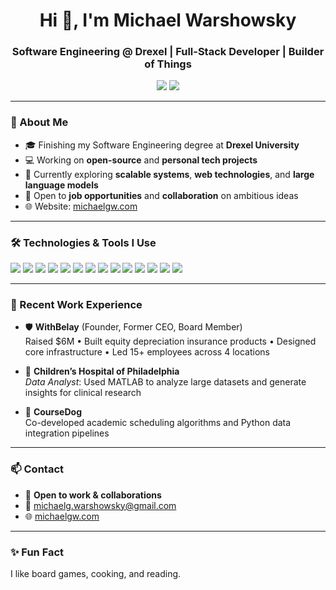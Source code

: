 <h1 align="center">Hi 👋, I'm Michael Warshowsky</h1>
<h3 align="center">Software Engineering @ Drexel | Full-Stack Developer | Builder of Things</h3>

<p align="center">
  <a href="https://michaelgw.com" target="_blank"><img src="https://img.shields.io/badge/Portfolio-michaelgw.com-blue?style=flat&logo=google-chrome" /></a>
  <a href="mailto:michaelg.warshowsky@gmail.com"><img src="https://img.shields.io/badge/Email-michaelg.warshowsky@gmail.com-red?style=flat&logo=gmail" /></a>
</p>

---

### 🧠 About Me

- 🎓 Finishing my Software Engineering degree at **Drexel University**
- 💻 Working on **open-source** and **personal tech projects**
- 🌱 Currently exploring **scalable systems**, **web technologies**, and **large language models**
- 🤝 Open to **job opportunities** and **collaboration** on ambitious ideas
- 🌐 Website: [michaelgw.com](https://michaelgw.com)

---

### 🛠️ Technologies & Tools I Use

<p align="left">
  <img src="https://img.shields.io/badge/-Python-3776AB?style=flat&logo=python&logoColor=white" />
  <img src="https://img.shields.io/badge/-Java-007396?style=flat&logo=java&logoColor=white" />
  <img src="https://img.shields.io/badge/-C-00599C?style=flat&logo=c&logoColor=white" />
  <img src="https://img.shields.io/badge/-SQL-4479A1?style=flat&logo=mysql&logoColor=white" />
  <img src="https://img.shields.io/badge/-PostgreSQL-4169E1?style=flat&logo=postgresql&logoColor=white" />
  <img src="https://img.shields.io/badge/-React-61DAFB?style=flat&logo=react&logoColor=black" />
  <img src="https://img.shields.io/badge/-Express.js-000000?style=flat&logo=express&logoColor=white" />
  <img src="https://img.shields.io/badge/-HTML5-E34F26?style=flat&logo=html5&logoColor=white" />
  <img src="https://img.shields.io/badge/-Git-F05032?style=flat&logo=git&logoColor=white" />
  <img src="https://img.shields.io/badge/-GitHub-181717?style=flat&logo=github&logoColor=white" />
  <img src="https://img.shields.io/badge/-NPM-CB3837?style=flat&logo=npm&logoColor=white" />
  <img src="https://img.shields.io/badge/-Postman-FF6C37?style=flat&logo=postman&logoColor=white" />
  <img src="https://img.shields.io/badge/-AWS-232F3E?style=flat&logo=amazon-aws&logoColor=white" />
  <img src="https://img.shields.io/badge/-Linux-FCC624?style=flat&logo=linux&logoColor=black" />
</p>

---

### 💼 Recent Work Experience

- 🛡️ **WithBelay** (Founder, Former CEO, Board Member)  
  Raised $6M • Built equity depreciation insurance products • Designed core infrastructure • Led 15+ employees across 4 locations

- 🧠 **Children’s Hospital of Philadelphia**  
  *Data Analyst*: Used MATLAB to analyze large datasets and generate insights for clinical research

- 📘 **CourseDog**  
  Co-developed academic scheduling algorithms and Python data integration pipelines

---

### 📫 Contact

- 💼 **Open to work & collaborations**
- 📧 michaelg.warshowsky@gmail.com
- 🌐 [michaelgw.com](https://michaelgw.com)

---

### ✨ Fun Fact

I like board games, cooking, and reading.

